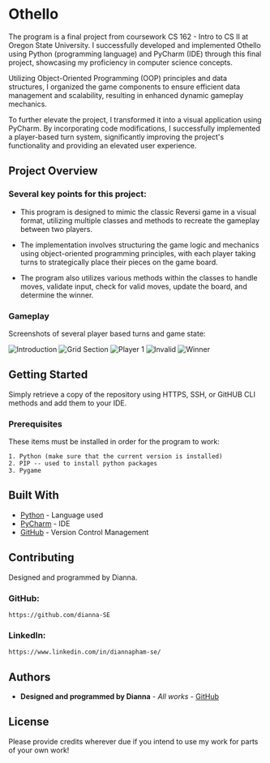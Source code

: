 # Othello

The program is a final project from coursework CS 162 - Intro to CS II at Oregon State University. I successfully developed and implemented Othello using Python (programming language) and PyCharm (IDE) through this final project, showcasing my proficiency in computer science concepts. 

Utilizing Object-Oriented Programming (OOP) principles and data structures, I organized the game components to ensure efficient data management and scalability, resulting in enhanced dynamic gameplay mechanics. 

To further elevate the project, I transformed it into a visual application using PyCharm. By incorporating code modifications, I successfully implemented a player-based turn system, significantly improving the project's functionality and providing an elevated user experience.

## Project Overview
### Several key points for this project:
* This program is designed to mimic the classic Reversi game in a visual format, utilizing multiple classes and methods to recreate the gameplay between two players. 

* The implementation involves structuring the game logic and mechanics using object-oriented programming principles, with each player taking turns to strategically place their pieces on the game board. 

* The program also utilizes various methods within the classes to handle moves, validate input, check for valid moves, update the board, and determine the winner. 


### Gameplay

Screenshots of several player based turns and game state:

![Introduction](images/1.intro.png)
![Grid Section](images/2.grid.png)
![Player 1](images/3.player1.png)
![Invalid](images/4.invalid.png)
![Winner](images/5.winner.png)

## Getting Started

Simply retrieve a copy of the repository using HTTPS, SSH, or GitHUB CLI methods and add them to your IDE. 

### Prerequisites

These items must be installed in order for the program to work:
```
1. Python (make sure that the current version is installed)
2. PIP -- used to install python packages
3. Pygame
```

## Built With

* [Python](https://www.python.org/) - Language used
* [PyCharm](https://www.jetbrains.com/pycharm/) - IDE
* [GitHub](https://github.com/) - Version Control Management


## Contributing

Designed and programmed by Dianna.

### GitHub:
```
https://github.com/dianna-SE
```

### LinkedIn:
```
https://www.linkedin.com/in/diannapham-se/
```

## Authors

* **Designed and programmed by Dianna** - *All works* - [GitHub](https://github.com/dianna-SE)

## License

Please provide credits wherever due if you intend to use my work for parts of your own work!